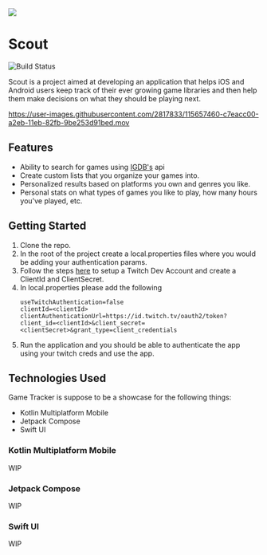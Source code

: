 <img src="https://user-images.githubusercontent.com/2817833/119845185-e8471100-bebd-11eb-85f9-d5c7d3a7aa78.png" widht="400"/>

# Scout 

![Build Status](https://github.com/abhishekdewan101/GameTracker/actions/workflows/android.yml/badge.svg)


Scout is a project aimed at developing an application that helps iOS and Android users keep track of their ever growing game libraries and then help them make decisions on what they should be playing next.


https://user-images.githubusercontent.com/2817833/115657460-c7eacc00-a2eb-11eb-82fb-9be253d91bed.mov



## Features

- Ability to search for games using [IGDB's](https://api-docs.igdb.com/) api
- Create custom lists that you organize your games into.
- Personalized results based on platforms you own and genres you like.
- Personal stats on what types of games you like to play, how many hours you've played, etc.

## Getting Started
1. Clone the repo.
2. In the root of the project create a local.properties files where you would be adding your authentication params.
3. Follow the steps [here](https://api-docs.igdb.com/#account-creation) to setup a Twitch Dev Account and create a ClientId and ClientSecret.
4. In local.properties please add the following
    ```
    useTwitchAuthentication=false
    clientId=<clientId>
    clientAuthenticationUrl=https://id.twitch.tv/oauth2/token?client_id=<clientId>&client_secret=<clientSecret>&grant_type=client_credentials
    ```
5. Run the application and you should be able to authenticate the app using your twitch creds and use the app.

## Technologies Used

Game Tracker is suppose to be a showcase for the following things:

- Kotlin Multiplatform Mobile
- Jetpack Compose
- Swift UI

### Kotlin Multiplatform Mobile

WIP

### Jetpack Compose

WIP

### Swift UI

WIP
